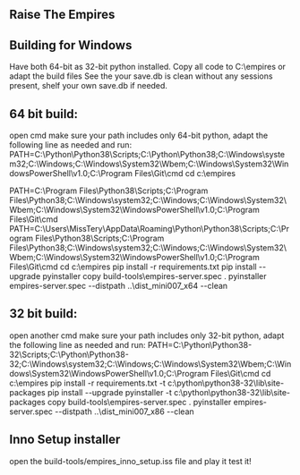 ## Raise The Empires


## Building for Windows
Have both 64-bit as 32-bit python installed.
Copy all code to C:\empires or adapt the build files
See the your save.db is clean without any sessions present, shelf your own save.db if needed.

## 64 bit build:
open cmd
make sure your path includes only 64-bit python, adapt the following line as needed and run:
PATH=C:\Python\Python38\Scripts\;C:\Python\Python38\;C:\Windows\system32;C:\Windows;C:\Windows\System32\Wbem;C:\Windows\System32\WindowsPowerShell\v1.0\;C:\Program Files\Git\cmd
cd c:\empires


PATH=C:\Program Files\Python38\Scripts\;C:\Program Files\Python38\;C:\Windows\system32;C:\Windows;C:\Windows\System32\Wbem;C:\Windows\System32\WindowsPowerShell\v1.0\;C:\Program Files\Git\cmd
PATH=C:\Users\MissTery\AppData\Roaming\Python\Python38\Scripts;C:\Program Files\Python38\Scripts\;C:\Program Files\Python38\;C:\Windows\system32;C:\Windows;C:\Windows\System32\Wbem;C:\Windows\System32\WindowsPowerShell\v1.0\;C:\Program Files\Git\cmd
cd c:\empires
pip install -r requirements.txt
pip install --upgrade pyinstaller
copy build-tools\empires-server.spec . 
pyinstaller empires-server.spec --distpath ..\dist_mini007_x64 --clean

## 32 bit build:
open another cmd
make sure your path includes only 32-bit python, adapt the following line as needed and run:
PATH=C:\Python\Python38-32\Scripts\;C:\Python\Python38-32\;C:\Windows\system32;C:\Windows;C:\Windows\System32\Wbem;C:\Windows\System32\WindowsPowerShell\v1.0\;C:\Program Files\Git\cmd
cd c:\empires
pip install -r requirements.txt  -t c:\python\python38-32\lib\site-packages
pip install --upgrade pyinstaller  -t c:\python\python38-32\lib\site-packages
copy build-tools\empires-server.spec .
pyinstaller empires-server.spec --distpath ..\dist_mini007_x86 --clean

## Inno Setup installer
open the build-tools/empires_inno_setup.iss file and play it
test it!




